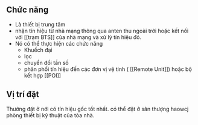 ## Chức năng
- Là thiết bị trung tâm
- nhận tín hiệu từ nhà mạng thông qua anten thu ngoài trời hoặc kết nối với [[trạm BTS]] của nhà mạng và xử lý tín hiệu đó.
- Nó có thể thực hiện các chức năng
	- Khuếch đại 
	- lọc
	- chuyển đổi tần số
	- phân phối tín hiệu đến các đơn vị vệ tinh ( [[Remote Unit]])  hoặc bộ kết hợp [[POI]]
## Vị trí đặt

Thường đặt ở nới có tín hiệu gốc tốt nhất. có thể đặt ở sân thượng haowcj phòng thiết bị kỹ thuật của tòa nhà.
